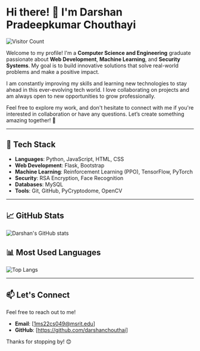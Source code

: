 # Hi there! 👋 I'm Darshan Pradeepkumar Chouthayi  

![Visitor Count](https://komarev.com/ghpvc/?username=darshanchouthai&color=blue)

Welcome to my profile! I'm a **Computer Science and Engineering** graduate passionate about **Web Development**, **Machine Learning**, and **Security Systems**. My goal is to build innovative solutions that solve real-world problems and make a positive impact.  

I am constantly improving my skills and learning new technologies to stay ahead in this ever-evolving tech world. I love collaborating on projects and am always open to new opportunities to grow professionally.  

Feel free to explore my work, and don't hesitate to connect with me if you're interested in collaboration or have any questions. Let’s create something amazing together! 🚀

---

## 🔧 **Tech Stack**  
- **Languages**: Python, JavaScript, HTML, CSS  
- **Web Development**: Flask, Bootstrap  
- **Machine Learning**: Reinforcement Learning (PPO), TensorFlow, PyTorch  
- **Security**: RSA Encryption, Face Recognition  
- **Databases**: MySQL  
- **Tools**: Git, GitHub, PyCryptodome, OpenCV  

---

## 📈 **GitHub Stats**  
![Darshan's GitHub stats](https://github-readme-stats.vercel.app/api?username=darshanchouthai&show_icons=true&theme=radical)

## 📊 **Most Used Languages**  
![Top Langs](https://github-readme-stats.vercel.app/api/top-langs/?username=darshanchouthai&layout=compact&theme=radical)

---

## 📫 **Let's Connect**  
Feel free to reach out to me!

- **Email**: [1ms22cs049@msrit.edu]  
- **GitHub**: [https://github.com/darshanchouthai]  

Thanks for stopping by! 😊
